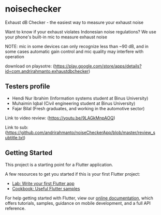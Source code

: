 # noisechecker

Exhaust dB Checker - the easiest way to measure your exhaust noise

Want to know if your exhaust violates Indonesian noise regulations? We use your phone's built-in mic to measure exhaust noise

NOTE: mic in some devices can only recognize less than ~90 dB, and in some cases automatic gain control and mic quality may interfere with operation

download on playsotre: (https://play.google.com/store/apps/details?id=com.andrirahmanto.exhaustdbchecker)

## Testers profile
- Hendi Nur Ibrahim (Information systems student at Binus University)
- Muhaimin Iqbal (Civil engineering student at Binus University)
- Fajar Bilal (Fresh graduates, and working in the automotive sector) 

Link to video review: (https://youtu.be/9LAGkMnpAOQ)

Link to sub: (https://github.com/andrirahmanto/noiseCheckerApp/blob/master/review_subtitle.txt)

## Getting Started

This project is a starting point for a Flutter application.

A few resources to get you started if this is your first Flutter project:

- [Lab: Write your first Flutter app](https://flutter.dev/docs/get-started/codelab)
- [Cookbook: Useful Flutter samples](https://flutter.dev/docs/cookbook)

For help getting started with Flutter, view our
[online documentation](https://flutter.dev/docs), which offers tutorials,
samples, guidance on mobile development, and a full API reference.

